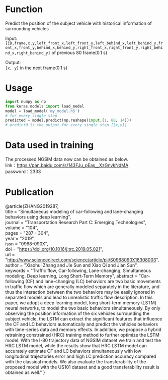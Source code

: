 # Function
Predict the position of the subject vehicle with historical information of surrounding vehicles

Input: `[ID,frame,x,y,left_front_x,left_front_y,left_behind_x,left_behind_y,front_x,front_y,behind_x,behind_y,right_front_x,right_front_y,right_behind_x,right_behind_y]` of previous 80 frame(0.1 s)

Output:<br>
`[x, y]` in the next frame(0.1 s)  

# Usage
```python
import numpy as np
from keras.models import load_model
model = load_model('my_model.h5')
# for every single step
predicted = model.predict(np.reshape(input,(1, 80, 14)))
# predictd is the output for every single step [[x,y]]
```

# Data used in training 
The processed NGSIM data now can be obtained as below.<br>
link：https://pan.baidu.com/s/143FJu_pEas__XzGnvkNdMA<br>
password：2333

# Publication
@article{ZHANG2019287,  
title = "Simultaneous modeling of car-following and lane-changing behaviors using deep learning",  
journal = "Transportation Research Part C: Emerging Technologies",  
volume = "104",  
pages = "287 - 304",  
year = "2019",  
issn = "0968-090X",  
doi = "https://doi.org/10.1016/j.trc.2019.05.021",  
url = "http://www.sciencedirect.com/science/article/pii/S0968090X18308003",  
author = "Xiaohui Zhang and Jie Sun and Xiao Qi and Jian Sun",  
keywords = "Traffic flow, Car-following, Lane-changing, Simultaneous modeling, Deep learning, Long Short-Term Memory",
abstract = "Car-following (CF) and lane-changing (LC) behaviors are two basic movements in traffic flow which are generally modeled separately in the literature, and thus the interaction between the two behaviors may be easily ignored in separated models and lead to unrealistic traffic flow description. In this paper, we adopt a deep learning model, long short-term memory (LSTM) neural networks, to model the two basic behaviors simultaneously. By only observing the position information of the six vehicles surrounding the subject vehicle, the LSTM can extract the significant features that influence the CF and LC behaviors automatically and predict the vehicles behaviors with time-series data and memory effects. In addition, we propose a hybrid retraining constrained (HRC) training method to further optimize the LSTM model. With the I-80 trajectory data of NGSIM dataset we train and test the HRC LSTM model, while the results show that HRC LSTM model can accurately estimate CF and LC behaviors simultaneously with low longitudinal trajectories error and high LC prediction accuracy compared with the classical models. We also evaluate the transferability of the proposed model with the US101 dataset and a good transferability result is obtained as well."
}
